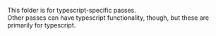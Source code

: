 This folder is for typescript-specific passes.  
Other passes can have typescript functionality, though, but these are primarily for typescript.
